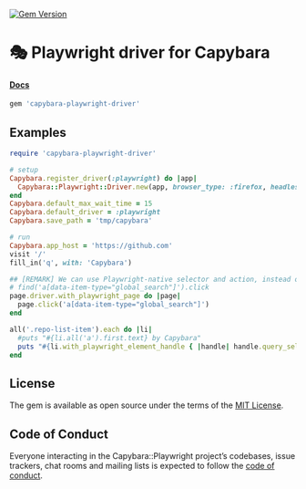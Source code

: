 [![Gem Version](https://badge.fury.io/rb/capybara-playwright-driver.svg)](https://badge.fury.io/rb/capybara-playwright-driver)

# 🎭 Playwright driver for Capybara

#### [Docs](https://playwright-ruby-client.vercel.app/docs/article/guides/rails_integration)

```ruby
gem 'capybara-playwright-driver'
```

## Examples

```ruby
require 'capybara-playwright-driver'

# setup
Capybara.register_driver(:playwright) do |app|
  Capybara::Playwright::Driver.new(app, browser_type: :firefox, headless: false)
end
Capybara.default_max_wait_time = 15
Capybara.default_driver = :playwright
Capybara.save_path = 'tmp/capybara'

# run
Capybara.app_host = 'https://github.com'
visit '/'
fill_in('q', with: 'Capybara')

## [REMARK] We can use Playwright-native selector and action, instead of Capybara DSL.
# find('a[data-item-type="global_search"]').click
page.driver.with_playwright_page do |page|
  page.click('a[data-item-type="global_search"]')
end

all('.repo-list-item').each do |li|
  #puts "#{li.all('a').first.text} by Capybara"
  puts "#{li.with_playwright_element_handle { |handle| handle.query_selector('a').text_content }} by Playwright"
end
```

## License

The gem is available as open source under the terms of the [MIT License](https://opensource.org/licenses/MIT).

## Code of Conduct

Everyone interacting in the Capybara::Playwright project’s codebases, issue trackers, chat rooms and mailing lists is expected to follow the [code of conduct](https://github.com/[USERNAME]/capybara-playwright/blob/master/CODE_OF_CONDUCT.md).
